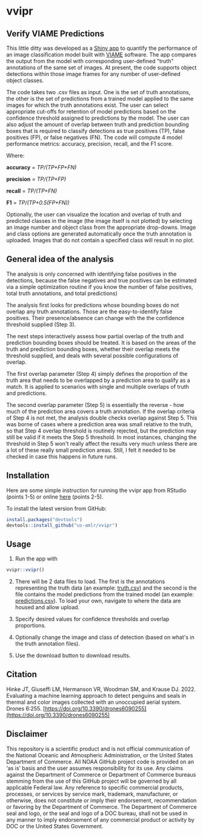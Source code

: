 # vvipr
## Verify VIAME Predictions

This little ditty was developed as a [Shiny app](https://shiny.rstudio.com/) to quantify the performance of an image classification model built with [VIAME](https://www.viametoolkit.org/) software. The app compares the output from the model with corresponding user-defined "truth" annotations of the same set of images. At present, the code supports object detections within those image frames for any number of user-defined object classes.

The code takes two .csv files as input. One is the set of truth annotations, the other is the set of predictions from a trained model applied to the same images for which the truth annotations exist. The user can select appropriate cut-offs for retention of model predictions based on the confidence threshold assigned to predictions by the model. The user can also adjust the amount of overlap between truth and prediction bounding boxes that is required to classify detections as true positives (TP), false positives (FP), or false negatives (FN). The code will compute 4 model performance metrics: accuracy, precision, recall, and the F1 score. 

Where:

**accuracy** = *TP/(TP+FP+FN)*

**precision** = *TP/(TP+FP)*

**recall** = *TP/(TP+FN)*

**F1** = *TP/(TP+0.5(FP+FN))*


Optionally, the user can visualize the location and overlap of truth and predicted classes in the image (the image itself is not plotted) by selecting an image number and object class from the appropriate drop-downs. Image and class options are generated automatically once the truth annotation is uploaded. Images that do not contain a specified class will result in no plot. 

## General idea of the analysis

The analysis is only concerned with identifying false positives in the detections, because the false negatives and true positives can be estimated via a simple optimization routine if you know the number of false positives, total truth annotations, and total predictions) 

The analysis first looks for predictions whose bounding boxes do not overlap any truth annotations. Those are the easy-to-identify false positives. Their presence/absence can change with the the confidence threshold supplied (Step 3).

The next steps interactively assess how partial overlap of the truth and prediction bounding boxes should be treated. It is based on the areas of the truth and prediction bounding boxes, whether their overlap meets the threshold supplied, and deals with several possible configurations of overlap. 

The first overlap parameter (Step 4) simply defines the proportion of the truth area that needs to be overlapped by a prediction area to qualify as a match. It is applied to scenarios with single and multiple overlaps of truth and predictions.

The second overlap parameter (Step 5) is essentially the reverse - how much of the prediction area covers a truth annotation. If the overlap criteria of Step 4 is not met, the analysis double checks overlap against Step 5. This was borne of cases where a prediction area was small relative to the truth, so that Step 4 overlap threshold is routinely rejected, but the prediction may still be valid if it meets the Step 5 threshold. In most instances, changing the threshold in Step 5 won't really affect the results very much unless there are a lot of these really small prediction areas. Still, I felt it needed to be checked in case this happens in future runs.

## Installation

Here are some simple instruction for running the vvipr app from RStudio (points 1-5) or online [here](https://jefferson.shinyapps.io/vvipr/) (points 2-5).

To install the latest version from GitHub:

 ```r
install.packages("devtools")
devtools::install_github("us-amlr/vvipr")
```

## Usage

1) Run the app with 
```r
vvipr::vvipr()
```

2) There will be 2 data files to load. The first is the annotations representing the truth data (an example: [truth.csv](https://github.com/us-amlr/vvipr/blob/main/inst/extdata/peng4_truth.csv)) and the second is the file contains the model predictions from the trained model (an example: [predictions.csv](https://github.com/us-amlr/vvipr/blob/main/inst/extdata/peng4_detections.csv)). To load your own, navigate to where the data are housed and allow upload. 

3) Specify desired values for confidence thresholds and overlap proportions.

4) Optionally change the image and class of detection (based on what's in the truth annotation files).

5) Use the download button to download results.

## Citation

Hinke JT, Giuseffi LM, Hermanson VR, Woodman SM, and Krause DJ. 2022. Evaluating a machine learning approach to detect penguins and seals in thermal and color images collected with an unoccupied aerial system. Drones 6:255. [https://doi.org/10.3390/drones6090255](https://doi.org/10.3390/drones6090255)

## Disclaimer

This repository is a scientific product and is not official communication of the National Oceanic and Atmospheric Administration, or the United States Department of Commerce. All NOAA GitHub project code is provided on an ‘as is’ basis and the user assumes responsibility for its use. Any claims against the Department of Commerce or Department of Commerce bureaus stemming from the use of this GitHub project will be governed by all applicable Federal law. Any reference to specific commercial products, processes, or services by service mark, trademark, manufacturer, or otherwise, does not constitute or imply their endorsement, recommendation or favoring by the Department of Commerce. The Department of Commerce seal and logo, or the seal and logo of a DOC bureau, shall not be used in any manner to imply endorsement of any commercial product or activity by DOC or the United States Government.
